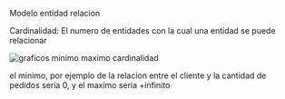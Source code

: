 Modelo entidad relacion

Cardinalidad: El numero de entidades con la cual una entidad se puede relacionar 

![graficos minimo maximo cardinalidad]()

el minimo, por ejemplo de la relacion entre el cliente y la cantidad de pedidos seria 0, y el maximo seria +infinito
